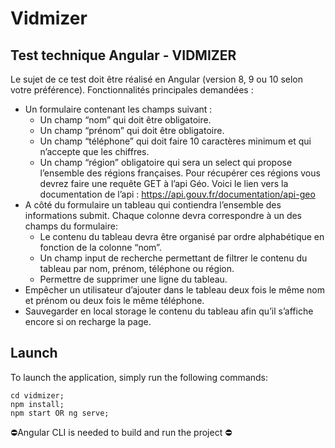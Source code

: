 # Vidmizer

## Test technique Angular - VIDMIZER

Le sujet de ce test doit être réalisé en Angular (version 8, 9 ou 10 selon votre préférence).
Fonctionnalités principales demandées :
- Un formulaire contenant les champs suivant :
  - Un champ “nom” qui doit être obligatoire.
  - Un champ “prénom” qui doit être obligatoire.
  - Un champ “téléphone” qui doit faire 10 caractères minimum et qui n’accepte
  que les chiffres.
  - Un champ “région” obligatoire qui sera un select qui propose l’ensemble des
  régions françaises. Pour récupérer ces régions vous devrez faire une requête GET à l’api Géo. Voici le lien vers la documentation de l’api : https://api.gouv.fr/documentation/api-geo
- A côté du formulaire un tableau qui contiendra l’ensemble des informations submit. Chaque colonne devra correspondre à un des champs du formulaire:
  - Le contenu du tableau devra être organisé par ordre alphabétique en fonction de la colonne “nom”.
  - Un champ input de recherche permettant de filtrer le contenu du tableau par nom, prénom, téléphone ou région.
  - Permettre de supprimer une ligne du tableau.
- Empêcher un utilisateur d’ajouter dans le tableau deux fois le même nom et prénom ou deux fois le même téléphone.
- Sauvegarder en local storage le contenu du tableau afin qu’il s’affiche encore si on
recharge la page.

## Launch

To launch the application, simply run the following commands:

```shell
cd vidmizer;
npm install;
npm start OR ng serve;
```

⛔️Angular CLI is needed to build and run the project ⛔️
